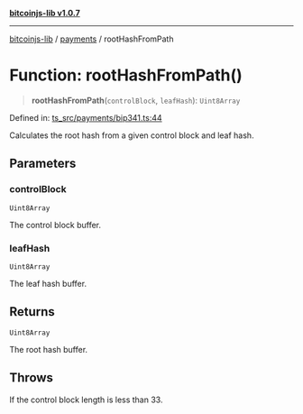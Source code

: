 [**bitcoinjs-lib v1.0.7**](../../../README.md)

***

[bitcoinjs-lib](../../../README.md) / [payments](../README.md) / rootHashFromPath

# Function: rootHashFromPath()

> **rootHashFromPath**(`controlBlock`, `leafHash`): `Uint8Array`

Defined in: [ts\_src/payments/bip341.ts:44](https://github.com/sCrypt-Inc/bitcoinjs-lib/blob/e3b2d1c4c35cd925f8b17063dc9eb0300cab46a2/ts_src/payments/bip341.ts#L44)

Calculates the root hash from a given control block and leaf hash.

## Parameters

### controlBlock

`Uint8Array`

The control block buffer.

### leafHash

`Uint8Array`

The leaf hash buffer.

## Returns

`Uint8Array`

The root hash buffer.

## Throws

If the control block length is less than 33.
